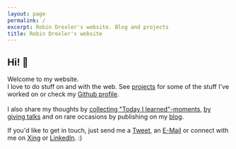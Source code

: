 ```yaml
---
layout: page
permalink: /
excerpt: Robin Drexler's website. Blog and projects
title: Robin Drexler's website
---
```


<div class="index__wrapper">
  <div class="index__image-container">
  <amp-img
    src="/assets/img/me_2019.jpg"
    height="706"
    width="706"
    layout="responsive"
    alt="Robin Drexler"> </amp-img>
  </div>
  <div class="index__text-container">
  <h2>Hi! 👋</h2>
 <p> Welcome to my website.<br>
I love to do stuff on and with the web. See <a href="/projects/">projects</a> for some of the stuff I've worked on or check my <a href="https://github.com/robin-drexler/" title="https://github.com/robin-drexler/">Github profile</a>. <br /><br />
I also share my thoughts by <a href="https://twitter.com/search?q=TIL%20from%3Arobindrexler&src=typd&f=live&vertical=default">collecting "Today I learned"-moments</a>, <a href="/talks/">by giving talks</a> and on rare occasions by publishing on my <a href="/blog/">blog</a>.</p>

<p>
  If you'd like to get in touch, just send me a <a href="https://twitter.com/RobinDrexler" title="https://twitter.com/RobinDrexler">Tweet</a>, an <a href="mailto:drexler.robin+frompage@gmail.com" title="drexler.robin+frompage@gmail.com">E-Mail</a>
  or connect with me on <a href="https://www.xing.com/profile/Robin_Drexler">Xing</a> or <a href="https://www.linkedin.com/in/robin-drexler-10537133/">LinkedIn</a>. :)

  </p>
  </div>
</div>
